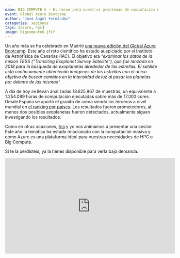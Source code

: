 ```yaml
---
name: BIG COMPUTE 6 – El héroe para nuestros problemas de computación masiva
event: Global Azure Bootcamp
author: "José Ángel Fernández"
categories: sesiones
tags: [azure, hpc]
image: bigcompute6.jfif
---
```

Un año más se ha celebrado en Madrid [una nueva edición del Global Azure Bootcamp](http://www.azurebootcamp.es/). Este año el reto científico ha estado auspiciado por el Instituto de Astrofísica de Canarias (IAC). El objetivo era *“examinar los datos de la misión TESS (“Transiting Exoplanet Survey Satellite”), que fue lanzada en 2018 para la búsqueda de exoplanetas alrededor de las estrellas. El satélite está continuamente obteniendo imágenes de las estrellas con el único objetivo de buscar cambios en la intensidad de luz al pasar los planetas por delante de las mismas”*

A día de hoy se llevan analizadas 18.825.867 de muestras, un equivalente a 1.254.089 horas de computación ejecutadas sobre más de 17.000 cores. Desde España se aportó el granito de arena siendo los terceros a nivel mundial en [el ranking por países](https://gablabdashboard.azurewebsites.net/Results/Countries). Los resultados fueron prometedores, al menos dos posibles exoplanetas fueron detectados, actualmente siguen investigando los resultados.

Como en otras ocasiones, [Iria](http://twitter.com/iriaq) y yo nos animamos a presentar una sesión. Este año la temática ha estado relacionado con la computación masiva y cómo Azure es una plataforma ideal para vuestras necesidades de HPC o Big Compute.

Si te la perdisteis, ya la tienes disponible para verla bajo demanda.

<iframe width="560" height="315" src="https://www.youtube-nocookie.com/embed/kG22iJ9700k" frameborder="0" allow="accelerometer; autoplay; encrypted-media; gyroscope; picture-in-picture" allowfullscreen></iframe>